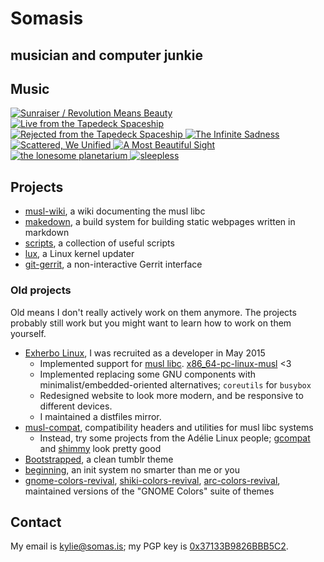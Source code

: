 # Somasis
## musician and computer junkie

## Music

<div class='discography'>
    <a href='https://somasis.bandcamp.com/album/sunraiser-revolution-means-beauty' title='Sunraiser / Revolution Means Beauty'>
        <img src='/img/covers/sunraiserrevolutionmeansbeauty.jpg' alt='Sunraiser / Revolution Means Beauty' />
    </a>
    <a href='https://somasis.bandcamp.com/album/live-from-the-tapedeck-spaceship' title='Live from the Tapedeck Spaceship'>
        <img src='/img/covers/livefromthetapedeckspaceship.jpg' alt='Live from the Tapedeck Spaceship' />
    </a>
    <a href='https://somasis.bandcamp.com/album/rejected-from-the-tapedeck-spaceship' title='Rejected from the Tapedeck Spaceship'>
        <img src='/img/covers/rejectedfromthetapedeckspaceship.jpg' alt='Rejected from the Tapedeck Spaceship' />
    </a>
    <a href='https://somasis.bandcamp.com/album/the-infinite-sadness-2' title='The Infinite Sadness'>
        <img src='/img/covers/theinfinitesadness.jpg' alt='The Infinite Sadness' />
    </a>
    <a href='https://somasis.bandcamp.com/album/scattered-we-unified' title='Scattered, We Unified'>
        <img src='/img/covers/scatteredweunified.jpg' alt='Scattered, We Unified' />
    </a>
    <a href='https://somasis.bandcamp.com/album/a-most-beautiful-sight' title='A Most Beautiful Sight'>
        <img src='/img/covers/amostbeautifulsight.jpg' alt='A Most Beautiful Sight' />
    </a>
    <a href='https://somasis.bandcamp.com/album/the-lonesome-planetarium' title='the lonesome planetarium'>
        <img src='/img/covers/thelonesomeplanetarium.jpg' alt='the lonesome planetarium' />
    </a>
    <a href='https://somasis.bandcamp.com/album/sleepless' title='sleepless'>
        <img src='/img/covers/sleepless.jpg' alt='sleepless' />
    </a>
</div>

## Projects

- [musl-wiki], a wiki documenting the musl libc
- [makedown], a build system for building static webpages written in markdown
- [scripts], a collection of useful scripts
- [lux], a Linux kernel updater
- [git-gerrit], a non-interactive Gerrit interface

### Old projects

Old means I don't really actively work on them anymore. The projects probably
still work but you might want to learn how to work on them yourself.

- [Exherbo Linux], I was recruited as a developer in May 2015
    - Implemented support for [musl libc]. [x86_64-pc-linux-musl] <3
    - Implemented replacing some GNU components with minimalist/embedded-oriented
      alternatives; `coreutils` for `busybox`
    - Redesigned website to look more modern, and be responsive to different
      devices.
    - I maintained a distfiles mirror.
- [musl-compat], compatibility headers and utilities for musl libc systems
    - Instead, try some projects from the Adélie Linux people;
      [gcompat](https://code.foxkit.us/adelie/gcompat) and
      [shimmy](https://code.foxkit.us/adelie/shimmy) look pretty good
- [Bootstrapped], a clean tumblr theme
- [beginning], an init system no smarter than me or you
- [gnome-colors-revival], [shiki-colors-revival], [arc-colors-revival],
  maintained versions of the "GNOME Colors" suite of themes

## Contact

My email is <kylie@somas.is>; my PGP key is [0x37133B9826BBB5C2][pgp].

[pgp]:                      https://pgp.mit.edu/pks/lookup?op=vindex&fingerprint=on&search=0x37133B9826BBB5C2
[musl-wiki]:                https://wiki.musl-libc.org/
[scripts]:                  https://github.com/somasis/scripts
[makedown]:                 https://github.com/somasis/makedown
[Exherbo Linux]:            https://www.exherbo.org/
[musl libc]:                https://www.musl-libc.org/
[x86_64-pc-linux-musl]:     /dl/stages
[beginning]:                https://github.com/somasis/beginning
[lux]:                      https://github.com/somasis/lux
[musl-compat]:              https://github.com/somasis/musl-compat
[git-gerrit]:               https://github.com/somasis/git-gerrit
[Bootstrapped]:             https://github.com/somasis/tumblrthemes/blob/master/bootstrapped.html
[gnome-colors-revival]:     https://github.com/somasis/gnome-colors-revival
[shiki-colors-revival]:     https://github.com/somasis/shiki-colors-revival
[arc-colors-revival]:       https://github.com/somasis/arc-colors-revival
[Discount]:                 https://www.pell.portland.or.us/~orc/Code/discount/
[Markdown]:                 https://daringfireball.net/projects/markdown/
[Source]:                   https://github.com/somasis/www.somas.is
